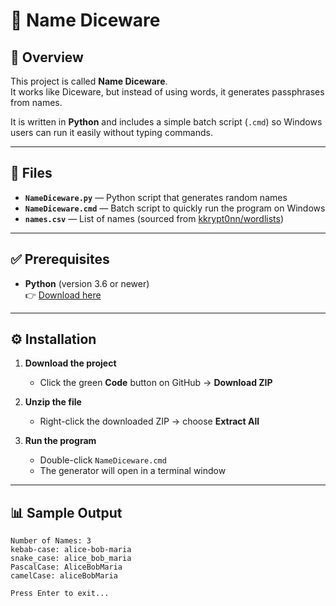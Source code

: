 # 🎲 Name Diceware

## 📌 Overview  
This project is called **Name Diceware**.  
It works like Diceware, but instead of using words, it generates passphrases from names.

It is written in **Python** and includes a simple batch script (`.cmd`) so Windows users can run it easily without typing commands.

---

## 📂 Files  
- **`NameDiceware.py`** — Python script that generates random names  
- **`NameDiceware.cmd`** — Batch script to quickly run the program on Windows  
- **`names.csv`** — List of names (sourced from [kkrypt0nn/wordlists](https://github.com/kkrypt0nn/wordlists/blob/main/wordlists/names/names.txt))  

---

## ✅ Prerequisites  
- **Python** (version 3.6 or newer)  
  👉 [Download here](https://www.python.org/downloads/)  

---

## ⚙️ Installation  

1. **Download the project**  
   - Click the green **Code** button on GitHub → **Download ZIP**  

2. **Unzip the file**  
   - Right-click the downloaded ZIP → choose **Extract All**  

3. **Run the program**  
   - Double-click `NameDiceware.cmd`  
   - The generator will open in a terminal window  

---

## 📊 Sample Output  

```text
Number of Names: 3
kebab-case: alice-bob-maria
snake_case: alice_bob_maria
PascalCase: AliceBobMaria
camelCase: aliceBobMaria

Press Enter to exit...

